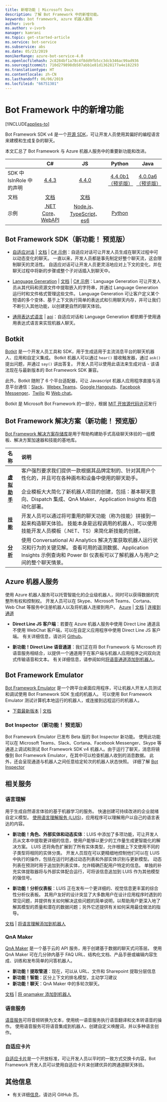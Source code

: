 ```yaml
---
title: 新增功能 | Microsoft Docs
description: 了解 Bot Framework 中的新增功能。
keywords: bot framework, azure 机器人服务
author: ivorb
ms.author: v-ivorb
manager: kamrani
ms.topic: get-started-article
ms.service: bot-service
ms.subservice: abs
ms.date: 05/23/2019
monikerRange: azure-bot-service-4.0
ms.openlocfilehash: 2c8284bf1a78c4f8dd9fb5cc3dcb346ac99ad936
ms.sourcegitcommit: 710d279898db587abb1e81d13628177a4e182293
ms.translationtype: HT
ms.contentlocale: zh-CN
ms.lasthandoff: 06/06/2019
ms.locfileid: "66751301"
---
```

# <a name="whats-new-in-bot-framework"></a>Bot Framework 中的新增功能

[!INCLUDE[applies-to](includes/applies-to.md)]

Bot Framework SDK v4 是一个[开源 SDK][1a]，可让开发人员使用其偏好的编程语言来建模和生成复杂的聊天。

本文汇总了 Bot Framework 与 Azure 机器人服务中的重要新功能和改进。

|   | C#  | JS  | Python |  Java | 
|---|:---:|:---:|:------:|:-----:|
|SDK 中 IsInRole 中的声明 |[4.4.3][1] | [4.4.0][2] | [4.4.0b1（预览版）][3] | [4.0.0a6（预览版）][3a]|
|文档 | [文档][5] |[文档][5] |  | |
|示例 |[.NET Core][6]、[WebAPI][10] |[Node.js][7]、[TypeScript][8]、[es6][9]  | [Python][111] | | 

[1a]:https://github.com/microsoft/botframework-sdk/#readme
[1]:https://github.com/Microsoft/botbuilder-dotnet/#packages
[2]:https://github.com/Microsoft/botbuilder-js#packages
[3]:https://github.com/Microsoft/botbuilder-python#packages
[3a]:https://github.com/Microsoft/botbuilder-java#packages
[4]:https://github.com/Microsoft/botbuilder-java#packages
[5]:https://docs.microsoft.com/en-us/azure/bot-service/?view=azure-bot-service-4.0
[6]:https://github.com/Microsoft/BotBuilder-Samples/tree/master/samples/csharp_dotnetcore
[7]:https://github.com/Microsoft/BotBuilder-Samples/tree/master/samples/javascript_nodejs
[8]:https://github.com/Microsoft/BotBuilder-Samples/tree/master/samples/javascript_typescript
[9]:https://github.com/Microsoft/BotBuilder-Samples/tree/master/samples/javascript_es6
[10]:https://github.com/Microsoft/BotBuilder-Samples/tree/master/samples/csharp_webapi
[111]:https://github.com/Microsoft/botbuilder-python/tree/master/samples

<a name="V4-whats-new"></a>
## <a name="bot-framework-sdk-new-in-preview"></a>Bot Framework SDK（新功能！ 预览版）

- [自适应对话][47] | [文档][48] | [C# 示例][49]：自适应对话可让开发人员生成在聊天过程中可以动态变化的聊天。  一直以来，开发人员都是事先制定好整个聊天流，这会限制聊天的灵活性。  自适应对话可让开发人员更灵活地应对上下文的变化，并在聊天过程中将新的步骤或整个子对话插入到聊天中。 

- [Language Generation][43] | [文档][44] | [C# 示例][45]：Language Generation 可让开发人员从其代码和资源文件中提取嵌入的字符串，并通过 Language Generation 运行时和文件格式管理这些文件。  Language Generation 可让客户定义某个短语的多个变体、基于上下文执行简单的表达式和引用聊天内存，并可让我们不断引入其他功能，以创建更自然的聊天体验。

- [通用表达式语言][40] | [api][41]：自适应对话和 Language Generation 都依赖于使用通用表达式语言来实现机器人聊天。

[40]:https://github.com/Microsoft/BotBuilder-Samples/tree/master/experimental/common-expression-language#readme
[41]:https://github.com/Microsoft/BotBuilder-Samples/blob/master/experimental/common-expression-language/api-reference.md
[43]:https://github.com/Microsoft/BotBuilder-Samples/tree/master/experimental/language-generation#readme
[44]:https://github.com/Microsoft/BotBuilder-Samples/tree/master/experimental/language-generation/docs
[45]:https://github.com/Microsoft/BotBuilder-Samples/tree/master/experimental/language-generation/csharp_dotnetcore
[46]:https://github.com/Microsoft/BotBuilder-Samples/tree/master/experimental/language-generation/javascript_nodejs/13.core-bot
[47]:https://github.com/Microsoft/BotBuilder-Samples/tree/master/experimental/adaptive-dialog#readme
[48]:https://github.com/Microsoft/BotBuilder-Samples/tree/master/experimental/adaptive-dialog/docs
[49]:https://github.com/Microsoft/BotBuilder-Samples/tree/master/experimental/adaptive-dialog/csharp_dotnetcore
[50]:https://github.com/Microsoft/BotBuilder-Samples/tree/master/experimental/adaptive-dialog/declarative

## <a name="botkit"></a>Botkit
[Botkit][100] 是一个开发人员工具和 SDK，用于生成适用于主流消息平台的聊天机器人、应用和自定义集成。 Botkit 机器人可以通过 `hear()` 接收触发器，通过 `ask()` 提出问题，并通过 `say()` 讲出答复。 开发人员可以使用此语法来生成对话 - 该语法现在与最新版本的 Bot Framework SDK 兼容。 

此外，Botkit 随附了 6 个平台适配器，可让 Javascript 机器人应用程序直接与消息平台通信：[Slack][102]、[Webex Teams][103]、[Google Hangouts][104]、[Facebook Messenger][105]、[Twilio][106] 和 [Web chat][107]。

Botkit 是 Microsoft Bot Framework 的一部分，根据 [MIT 开放源代码许可][101]发行

[100]:https://github.com/howdyai/botkit#readme
[101]:https://github.com/howdyai/botkit/blob/master/LICENSE.md
[102]:https://github.com/howdyai/botkit/tree/master/packages/botbuilder-adapter-slack#readme
[103]:https://github.com/howdyai/botkit/tree/master/packages/botbuilder-adapter-webex#readme
[104]:https://github.com/howdyai/botkit/tree/master/packages/botbuilder-adapter-hangouts#readme
[105]:https://github.com/howdyai/botkit/tree/master/packages/botbuilder-adapter-facebook#readme
[106]:https://github.com/howdyai/botkit/tree/master/packages/botbuilder-adapter-twilio-sms#readme
[107]:https://github.com/howdyai/botkit/tree/master/packages/botbuilder-adapter-web#readme

## <a name="bot-framework-solutions-new-in-preview"></a>Bot Framework 解决方案（新功能！ 预览版）

[Bot Framework 解决方案存储库](https://github.com/Microsoft/AI#readme)是用于帮助构建助手式高级聊天体验的一组模板、解决方案加速器和技能的基地库。

| 名称 | 说明 |  
|:------------|:------------| 
|[**虚拟助手**](https://github.com/Microsoft/AI/tree/master/docs#virtual-assistant) | 客户强烈要求我们提供一款根据其品牌定制的、针对其用户个性化的，并且可在各种画布和设备中使用的聊天助手。 <br/><br/> 企业模板大大简化了新机器人项目的创建，包括：基本聊天意向、Dispatch 集成、QnA Maker、Application Insights 和自动化部署。|
|[**技能**](https://github.com/Microsoft/AI/blob/master/docs/overview/skills.md)| 开发人员可以通过将可重用的聊天功能（称为技能）拼接到一起来构造聊天体验。 技能本身是远程调用的机器人，可以使用技能开发人员模板（.NET、TS）来简化新技能的创建。 
|[**分析**](https://github.com/Microsoft/AI/blob/master/docs/readme.md#analytics)| 使用 Conversational AI Analytics 解决方案获取机器人运行状况和行为的关键见解。 查看可用的遥测数据、Application Insights 示例查询和 Power BI 仪表板可以了解机器人与用户之间的整个聊天情景。 |

## <a name="azure-bot-service"></a>Azure 机器人服务
使用 Azure 机器人服务可以托管智能化的企业级机器人，同时可以获得数据的完整所有权和控制权。 开发人员可以在 Skype、Microsoft Teams、Cortana、Web Chat 等服务中注册机器人以及将机器人连接到用户。 [Azure][27]  |  [文档][28] | [连接到通道][29] 

* **Direct Line JS 客户端**：若要在 Azure 机器人服务中使用 Direct Line 通道且不使用 WebChat 客户端，可以在自定义应用程序中使用 Direct Line JS 客户端。 有关详细信息，请访问 [Github][30]。

<a name="ABS-whats-new"></a>

* **新功能！Direct Line 语音通道**：我们正在将 Bot Framework 与 Microsoft 的语音服务相结合，以提供一个通道用于在客户端与机器人应用程序之间双向流式传输语音和文本。  有关详细信息，请参阅如何[将语音通道添加到机器人](https://docs.microsoft.com/en-us/azure/bot-service/directline-speech-bot?view=azure-bot-service-4.0)。

[27]:https://azure.microsoft.com/en-us/services/bot-service/
[28]:https://docs.microsoft.com/en-us/azure/bot-service/bot-service-overview-introduction?view=azure-bot-service-4.0
[29]:https://docs.microsoft.com/en-us/azure/bot-service/bot-service-manage-channels?view=azure-bot-service-4.0
[30]:https://github.com/Microsoft/BotFramework-DirectLineJS/blob/master/README.md


## <a name="bot-framework-emulator"></a>Bot Framework Emulator
[Bot Framework Emulator][60] 是一个跨平台桌面应用程序，可让机器人开发人员测试和调试使用 Bot Framework SDK 生成的机器人。 可以使用 Bot Framework Emulator 测试计算机本地运行的机器人，或连接到远程运行的机器人。

- [下载最新版本][61] | [文档][62]

<a name="Emulator-whats-new"></a>
### <a name="bot-inspector-new-in-preview"></a>Bot Inspector（新功能！ 预览版）

Bot Framework Emulator 已发布 Beta 版的 Bot Inspector 新功能。 使用此功能可以在 Microsoft Teams、Slack、Cortana、Facebook Messenger、Skype 等通道上调试和测试 Bot Framework SDK v4 机器人。由于运行了聊天，消息将镜像到 Bot Framework Emulator，在其中可以检查机器人收到的消息数据。 此外，还会呈现通道与机器人之间任意给定轮次的机器人状态快照。 详细了解 [Bot Inspector](https://github.com/Microsoft/BotFramework-Emulator/blob/master/content/CHANNELS.md)

[60]:https://github.com/Microsoft/BotFramework-Emulator#readme
[61]:https://github.com/Microsoft/BotFramework-Emulator/releases/latest
[62]:https://docs.microsoft.com/en-us/azure/bot-service/bot-service-debug-emulator?view=azure-bot-service-4.0


## <a name="related-services"></a>相关服务

### <a name="language-understanding"></a>语言理解 
用于生成自然语言体验的基于机器学习的服务。 快速创建可持续改进的企业就绪自定义模型。 [使用语言理解服务 (LUIS)][30]，应用程序可以理解用户以自己的语言表达的内容。

<a name="LUIS-whats-new"></a>

- **新功能！角色、外部实体和动态实体**：LUIS 中添加了多项功能，可让开发人员从文本中提取更详细的信息，使用户能够以更少的工作量生成更智能化的解决方案。 LUIS 还将角色扩展到了所有实体类型，允许根据上下文使用不同的子类型将相同的实体分类。 开发人员现在可以更精细地控制他们可以在 LUIS 中执行的操作，包括在运行时通过动态列表和外部实体识别与更新模型。 动态列表在预测时用于追加到列表实体，允许精确匹配用户特定的信息。 单独的补充实体提取器将与外部实体配合运行，可将该信息追加到 LUIS 作为其他模型的强信号。

- **新功能！分析仪表板**：LUIS 正在发布一个更详细的、视觉信息更丰富的综合性分析仪表板。 其用户友好的设计突显了大多数用户在设计应用程序时遇到的常见问题，并提供有关如何解决这些问题的简单说明，以帮助用户更深入地了解其模型的质量和潜在的数据问题；另外它还提供有关如何采用最佳做法的指导。

[文档][31] | [将语言理解添加到机器人][32] 

[18]:https://github.com/Microsoft/botbuilder-tools/tree/master/packages/LUIS#readme
[19]:https://github.com/Microsoft/botbuilder-tools/tree/master/packages/QnAMaker#readme
[30]:https://www.luis.ai
[31]:https://docs.microsoft.com/en-us/azure/cognitive-services/LUIS/Home
[32]:https://docs.microsoft.com/en-us/azure/bot-service/bot-builder-howto-v4-luis?view=azure-bot-service-4.0&branch=pr-en-us-1325&tabs=csharp

### <a name="qna-maker"></a>QnA Maker
[QnA Maker][33] 是一个基于云的 API 服务，用于创建基于数据的聊天式问答层。 使用 QnA Maker 可在几分钟内基于 FAQ URL、结构化文档、产品手册或编辑内容生成、训练和发布简单的问答机器人。

<a name="QnA-whats-new"></a>

- **新功能！提取管道**：现在，可以从 URL、文件和 Sharepoint 提取分层信息
- **新功能！智能**：区分上下文的排名模型，主动学习建议
- **新功能！聊天**：QnA Maker 中的多轮次聊天。

[文档][34]  | [将 qnamaker 添加到机器人][35] 

[33]:https://www.qnamaker.ai/
[34]:https://aka.ms/qnamaker-docs-home
[35]:https://docs.microsoft.com/en-us/azure/bot-service/bot-builder-howto-qna?view=azure-bot-service-4.0&branch=pr-en-us-1325&tabs=cs

### <a name="speech-services"></a>语音服务
[语音服务](https://docs.microsoft.com/en-us/azure/cognitive-services/speech-service/)可将音频转换为文本，使用统一语音服务执行语音翻译和文本转语音的操作。 使用语音服务可将语音集成到机器人、创建自定义唤醒词，并以多种语言创作。

### <a name="adaptive-cards"></a>自适应卡片
[自适应卡片](https://adaptivecards.io)是一个开放标准，可让开发人员以平时的一致方式交换卡内容。Bot Framework 开发人员可以使用自适应卡片来创建优异的跨通道聊天体验。

## <a name="additional-information"></a>其他信息
- 有关详细[信息](https://github.com/Microsoft/botframework/blob/master/whats-new.md#whats-new)，请访问 GitHub 页。
